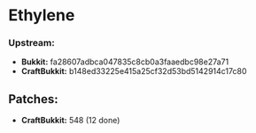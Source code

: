 # Ethylene

### Upstream:
 - **Bukkit:** fa28607adbca047835c8cb0a3faaedbc98e27a71
 - **CraftBukkit:** b148ed33225e415a25cf32d53bd5142914c17c80

## Patches:
 - **CraftBukkit:** 548 (12 done)

